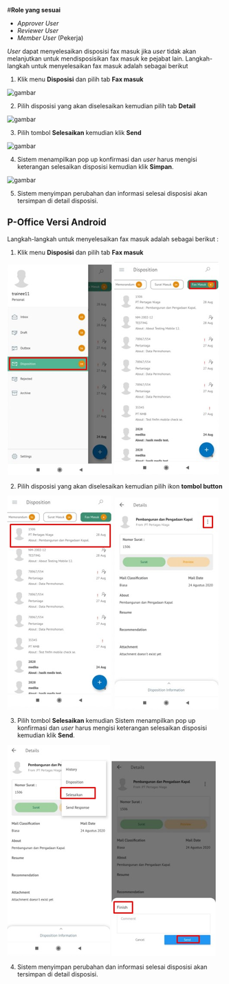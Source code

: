 #**Role yang sesuai**

- *Approver User*
- *Reviewer User*
- *Member User* (Pekerja)

*User* dapat menyelesaikan disposisi fax masuk jika *user* tidak akan melanjutkan untuk mendisposisikan fax masuk ke pejabat lain. Langkah-langkah untuk menyelesaikan fax masuk adalah sebagai berikut

1. Klik menu **Disposisi** dan pilih tab **Fax masuk**

![gambar](SC_FaxMasuk/FM46.png)

2. Pilih disposisi yang akan diselesaikan kemudian pilih tab **Detail**

![gambar](SC_FaxMasuk/FM47.png)

3. Pilih tombol **Selesaikan** kemudian klik **Send**

![gambar](SC_FaxMasuk/FM48.png)

4. Sistem menampilkan pop up konfirmasi dan *user* harus mengisi keterangan selesaikan disposisi kemudian klik **Simpan**.

![gambar](SC_FaxMasuk/FM49.png)

5. Sistem menyimpan perubahan dan informasi selesai disposisi akan tersimpan di detail disposisi.












## **P-Office Versi Android**

Langkah-langkah untuk menyelesaikan fax masuk adalah sebagai berikut :

1. Klik menu **Disposisi** dan pilih tab **Fax masuk**

![gambar](Faxmasuk/FM_Android/Selesaidisposisi\A01.jpg) ![gambar](Faxmasuk/FM_Android/Selesaidisposisi\A02.jpg) 

2. Pilih disposisi yang akan diselesaikan kemudian pilih ikon **tombol button**

![gambar](Faxmasuk/FM_Android/Selesaidisposisi\A03.jpg) ![gambar](Faxmasuk/FM_Android/Selesaidisposisi\A04.jpg) 

3. Pilih tombol **Selesaikan** kemudian Sistem menampilkan pop up konfirmasi dan _user_ harus mengisi keterangan selesaikan disposisi kemudian klik **Send**.

![gambar](Faxmasuk/FM_Android/Selesaidisposisi\A05.jpg) ![gambar](Faxmasuk/FM_Android/Selesaidisposisi\A06.jpg) 


4. Sistem menyimpan perubahan dan informasi selesai disposisi akan tersimpan di detail disposisi.




